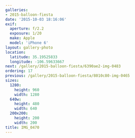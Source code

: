```yaml
---
galleries:
- 2015-balloon-fiesta
date: '2015-10-03 18:16:06'
exif:
  aperture: f/2.2
  exposure: 1/20
  make: Apple
  model: 'iPhone 6'
layout: gallery-photo
location:
  latitude: 35.19525833
  longitude: -106.59633667
next: /gallery/2015-balloon-fiesta/6390ae2-img-0483
ordering: 17
previous: /gallery/2015-balloon-fiesta/8010c80-img-0465
sizes:
  1280:
    height: 960
    width: 1280
  640w:
    height: 480
    width: 640
  200x200:
    height: 200
    width: 200
title: IMG_0470
---
```

